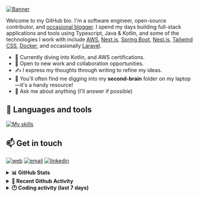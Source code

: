 [![Banner](https://raw.githubusercontent.com/wilfriedago/wilfriedago/main/assets/1.png)][website]

Welcome to my GitHub bio. I'm a software engineer, open-source contributor, and [occasional blogger][blog]. I spend my days building full-stack applications and tools using Typescript, Java & Kotlin, and some of the technologies I work with include [AWS](https://aws.amazon.com/fr/), [Next.js](https://nextjs.org/), [Spring Boot](https://spring.io/projects/spring-boot), [Nest.js](https://nestjs.com/), [Tailwind CSS](https://github.com/tailwindlabs/tailwindcss), [Docker](https://www.docker.com/), and occasionally [Laravel](https://laravel.com/).

- 🔭 Currently diving into Kotlin, and AWS certifications.
- 👯 Open to new work and collaboration opportunities.
- ✍️ I express my thoughts through writing to refine my ideas.
- 🧠 You'll often find me digging into my **second-brain** folder on my laptop—it's a handy resource!
- 💬 Ask me about anything (I'll answer if possible)

## 🎨 Languages and tools

[![My skills](https://skillicons.dev/icons?i=typescript,js,nodejs,nest,java,kotlin,spring,python,fastapi,django,aws,docker,vscode,idea,tailwind&perline=15)](https://wilfriedago.dev/about#skills)

## 📫 Get in touch
[![web](https://img.shields.io/badge/WEBSITE-12100E?logo=google-earth&color=282A36)][website]
[![email](https://img.shields.io/badge/MAIL-12100E?logo=mailgun&color=282A36)][mail]
[![linkedin](https://img.shields.io/badge/LINKEDIN-12100E?logo=linkedin&color=282A36)][linkedin]


<details>
  <summary><b>📊 GitHub Stats</b></summary>
	<br/>
	<p align="left">
		<img width="49.5%" src="https://github-readme-stats.vercel.app/api?username=wilfriedago&show_icons=true&count_private=true&title_color=10b981&icon_color=10b981&theme=react&hide_border=true&rank_icon=github" />
		<img width="49.5%" src="https://streak-stats.demolab.com/?user=wilfriedago&hide_border=true&theme=react&ring=10b981&fire=fff&currStreakNum=fff&sideLabels=10b981&currStreakLabel=10b981&sideNums=fff" />
	</p>
</details>

<details>
  <summary><b>📅 Recent Github Activity</b></summary>
	<br>

<!--RECENT_ACTIVITY:last_update-->
Last Updated: Sunday, January 26th, 2025, 4:16:04 AM
<!--RECENT_ACTIVITY:last_update_end-->

<!--RECENT_ACTIVITY:start-->
1. ⭐ Starred [Guardsquare/proguard](https://github.com/Guardsquare/proguard)<br>
2. 🔱 Forked [wilfriedago/openreplay](https://github.com/wilfriedago/openreplay) from [openreplay/openreplay](https://github.com/openreplay/openreplay)<br>
3. ⭐ Starred [openreplay/openreplay](https://github.com/openreplay/openreplay)<br>
4. ⭐ Starred [shadps4-emu/shadPS4](https://github.com/shadps4-emu/shadPS4)<br>
5. ✔️ Closed issue [#1736](https://github.com/pentaho/pentaho-reporting/issues/1736) in [pentaho/pentaho-reporting](https://github.com/pentaho/pentaho-reporting)<br>
<!--RECENT_ACTIVITY:end-->
</details>

<details>
  <summary><b>🕐 Coding activity (last 7 days)</b></summary>
	<br>

<!--START_SECTION:waka-->

```python
Total Time: 35 hrs 19 mins

Java              17 hrs 55 mins  ████████████▓░░░░░░░░░░░░   50.14 %
TypeScript        3 hrs 7 mins    ██▒░░░░░░░░░░░░░░░░░░░░░░   08.76 %
XML               1 hr 23 mins    █░░░░░░░░░░░░░░░░░░░░░░░░   03.91 %
JavaScript        1 hr 17 mins    █░░░░░░░░░░░░░░░░░░░░░░░░   03.60 %
Groovy            41 mins         ▒░░░░░░░░░░░░░░░░░░░░░░░░   01.94 %
SCSS              40 mins         ▒░░░░░░░░░░░░░░░░░░░░░░░░   01.90 %
CSS               26 mins         ▒░░░░░░░░░░░░░░░░░░░░░░░░   01.24 %
Gradle            24 mins         ▒░░░░░░░░░░░░░░░░░░░░░░░░   01.15 %
```

<!--END_SECTION:waka-->
</details>

[website]: https://wilfriedago.dev
[linkedin]: https://linkedin.com/in/wilfriedago
[blog]: https://wilfriedago.dev/blog
[mail]: mailto:me@wilfriedago.dev

